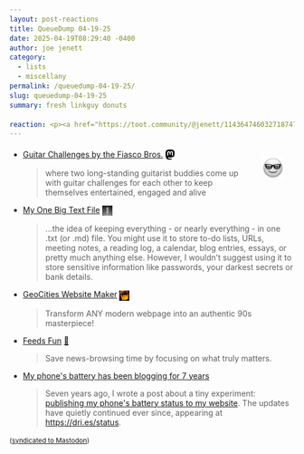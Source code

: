 ```yaml
---
layout: post-reactions
title: 𝚀𝚞𝚎𝚞𝚎𝙳𝚞𝚖𝚙 𝟶𝟺-𝟷𝟿-𝟸𝟻
date: 2025-04-19T08:29:40 -0400
author: joe jenett
category:
  - lists
  - miscellany
permalink: /queuedump-04-19-25/
slug: queuedump-04-19-25
summary: fresh linkguy donuts

reaction: <p><a href="https://toot.community/@jenett/114364746032718747"><img src="https://avatars.webmention.io/static.toot.community/16cd7a4e149b1da732f0bceba0e316fe9e8b26d0d8a2713e5f6ce9927e0812ba.jpg" alt="" width="48"><br><span style="font-size:.9rem;">John Johnston</span></a></p><blockquote style="font-size:.9rem;position:relative;top:-16px;"><p>@jenett I like the idea of OBTF, One Big Text File, my own lotos of differentsized text files is a bit messy:-)</p></blockquote>
---
```

<img src="/images/elguy.png" alt="" width="40" style="position:relative;float:right;margin:18px;">
<ul class="links">
	<li><a title="Clive Murray and friends" href="https://challenge.clivemurray.com/">Guitar Challenges by the Fiasco Bros.</a>  <a title="source" href="https://metalhead.club/@axemonkey/114342446958506425"><span style="font-size:1.5em;color:blue;"><img src="/images/mast.png" height="18" alt="" style="vertical-align:middle;"></span></a><blockquote><p>where two long-standing guitarist buddies come up with guitar challenges for each other to keep themselves entertained, engaged and alive</p></blockquote></li>
	<li><a title="My One Big Text File" href="https://mikegrindle.com/posts/obtf">My One Big Text File</a> <a title="source" href="https://pinboard.in/u:mikael"><img src="/images/mikael.png" width="18" height="18" alt="thx mikael!" style="vertical-align:middle;"></a><blockquote><p>...the idea of keeping everything - or nearly everything - in one .txt (or .md) file. You might use it to store to-do lists, URLs, meeting notes, a reading log, a calendar, blog entries, essays, or pretty much anything else. However, I wouldn’t suggest using it to store sensitive information like passwords, your darkest secrets or bank details.</p></blockquote></li>
	<li><a title="Transform Modern Sites into 90s Style" href="https://geocities.live/">GeoCities Website Maker</a>  <a href="https://mastodon.social/@bradenslen/" title="thx Brad!"><img src="/images/brad.png" width="18" height="18" alt="thx Brad!" style="vertical-align:middle;"></a><blockquote><p>Transform ANY modern webpage into an authentic 90s masterpiece!</p></blockquote></li>
	<li><a title="Transparent Personalized News" href="https://feeds.fun/">Feeds Fun</a> <a title="source" href="https://pinboard.in/u:fileformat">📌</a><blockquote><p>Save news-browsing time by focusing on what truly matters.</p></blockquote></li>
	<li><a title="by Dries Buytaert" href="https://dri.es/my-phone-battery-has-been-blogging-for-7-years">My phone's battery has been blogging for 7 years</a><blockquote><p>Seven years ago, I wrote a post about a tiny experiment: <a href="https://dri.es/posting-my-phone-battery-status-to-my-site">publishing my phone's battery status to my website</a>. The updates have quietly continued ever since, appearing at <a href="https://dri.es/status">https://dri.es/status</a>.</p></blockquote></li>
</ul>
<small>(<a class="u-syndication" href="https://toot.community/@jenett/114364746032718747">syndicated to Mastodon</a>)</small>

<a href="https://brid.gy/publish/mastodon"></a>

<!--
  host: toot.community
  username: jenett
  id: 114364746032718747

-->
